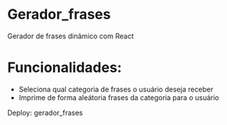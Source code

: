 # Gerador_frases
Gerador de frases dinâmico com React

# Funcionalidades: 
<ul>
  <li>Seleciona qual categoria de frases o usuário deseja receber</li>
  <li>Imprime de forma aleátoria frases da categoria para o usuário</li>
</ul>

Deploy: <link target='_blank' href="gerador-frases-miguelsousaws-projects.vercel.app">gerador_frases<link/>
